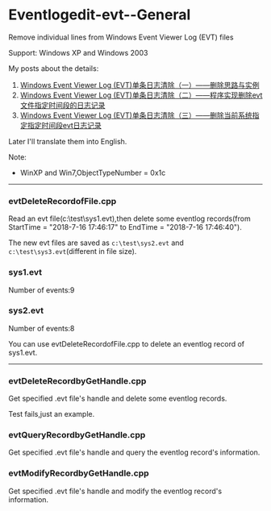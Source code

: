 # Eventlogedit-evt--General
Remove individual lines from Windows Event Viewer Log (EVT) files

Support: Windows XP and Windows 2003

My posts about the details:

1. [Windows Event Viewer Log (EVT)单条日志清除（一）——删除思路与实例](https://3gstudent.github.io/3gstudent.github.io/Windows-Event-Viewer-Log-(EVT)%E5%8D%95%E6%9D%A1%E6%97%A5%E5%BF%97%E6%B8%85%E9%99%A4-%E4%B8%80-%E5%88%A0%E9%99%A4%E6%80%9D%E8%B7%AF%E4%B8%8E%E5%AE%9E%E4%BE%8B/)
2. [Windows Event Viewer Log (EVT)单条日志清除（二）——程序实现删除evt文件指定时间段的日志记录](https://3gstudent.github.io/3gstudent.github.io/Windows-Event-Viewer-Log-(EVT)%E5%8D%95%E6%9D%A1%E6%97%A5%E5%BF%97%E6%B8%85%E9%99%A4-%E4%BA%8C-%E7%A8%8B%E5%BA%8F%E5%AE%9E%E7%8E%B0%E5%88%A0%E9%99%A4evt%E6%96%87%E4%BB%B6%E6%8C%87%E5%AE%9A%E6%97%B6%E9%97%B4%E6%AE%B5%E7%9A%84%E6%97%A5%E5%BF%97%E8%AE%B0%E5%BD%95/)
3. [Windows Event Viewer Log (EVT)单条日志清除（三）——删除当前系统指定指定时间段evt日志记录](https://3gstudent.github.io/3gstudent.github.io/Windows-Event-Viewer-Log-(EVT)%E5%8D%95%E6%9D%A1%E6%97%A5%E5%BF%97%E6%B8%85%E9%99%A4-%E4%B8%89-%E5%88%A0%E9%99%A4%E5%BD%93%E5%89%8D%E7%B3%BB%E7%BB%9F%E6%8C%87%E5%AE%9A%E6%8C%87%E5%AE%9A%E6%97%B6%E9%97%B4%E6%AE%B5evt%E6%97%A5%E5%BF%97%E8%AE%B0%E5%BD%95/)

Later I'll translate them into English.

Note:

- WinXP and Win7,ObjectTypeNumber = 0x1c

---

### evtDeleteRecordofFile.cpp

Read an evt file(c:\test\sys1.evt),then delete some eventlog records(from StartTime = "2018-7-16 17:46:17" to EndTime = "2018-7-16 17:46:40").

The new evt files are saved as `c:\test\sys2.evt` and `c:\test\sys3.evt`(different in file size).

### sys1.evt

Number of events:9

### sys2.evt

Number of events:8

You can use evtDeleteRecordofFile.cpp to delete an eventlog record of sys1.evt.

---

### evtDeleteRecordbyGetHandle.cpp

Get specified .evt file's handle and delete some eventlog records.

Test fails,just an example.

### evtQueryRecordbyGetHandle.cpp

Get specified .evt file's handle and query the eventlog record's information.

### evtModifyRecordbyGetHandle.cpp

Get specified .evt file's handle and modify the eventlog record's information.


